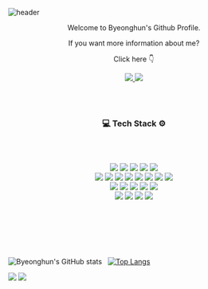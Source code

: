 ![header](https://capsule-render.vercel.app/api?type=slice&color=6495ED&height=230&section=header&text=Byeonghun's&nbsp;Github&fontSize=50&animation=fadeIn&fontAlignY=50)


<p align='center'> Welcome to Byeonghun's Github Profile. </p>
<p align='center'> If you want more information about me? </p>
<p align='center'> Click here 👇 </p>
<p align='center'>
  <a href="https://byeonghuns98.medium.com"><img src="https://img.shields.io/badge/Medium Blog-12100E?style=flat-square&logo=Medium&logoColor=white&link=https://byeonghuns98.medium.com"/>
  </a>
  <a href="mailto:byeonghuns98@gmail.com"><img src="https://img.shields.io/badge/Gmail-EA4335?style=flat-square&logo=Gmail&logoColor=white&link=byeonghuns98@gmail.com"/>
  </a>
</p>

<br>
<br>
<h3 align="center"> 💻 Tech Stack ⚙️</h3>
<br>
<br>
<p align="center">
  <img src="https://img.shields.io/badge/Python-3766AB?style=flat-square&logo=Python&logoColor=white"/></a>
  <img src="https://img.shields.io/badge/R-276DC3?style=flat-square&logo=R&logoColor=white"/></a>
  <img src="https://img.shields.io/badge/Java-007396?style=flat-square&logo=Java&logoColor=white"/></a>
  <img src="https://img.shields.io/badge/SAS-0690FA?style=flat-square&logo=SAS&logoColor=white"/></a>
  <img src="https://img.shields.io/badge/SQL-0690FA?style=flat-square&logo=SAS&logoColor=white"/></a>
  <br>
  <img src="https://img.shields.io/badge/Jupyter-F37626?style=flat-square&logo=Jupyter&logoColor=white"/></a>
  <img src="https://img.shields.io/badge/Anaconda-44A833?style=flat-square&logo=Anaconda&logoColor=white"/></a>
  <img src="https://img.shields.io/badge/RStudio-75AADB?style=flat-square&logo=RStudio&logoColor=white"/></a>
  <img src="https://img.shields.io/badge/Android Studio-3DDC84?style=flat-square&logo=Android&logoColor=white"/></a>
  <img src="https://img.shields.io/badge/Visual&nbsp;Studio-5C2D91?style=flat-square&logo=Visual&nbsp;Studio&logoColor=white"/></a>
  <img src="https://img.shields.io/badge/Spyder&nbsp;IDE-FF0000?style=flat-square&logo=Spyder&nbsp;IDE&logoColor=white"/></a>
  <img src="https://img.shields.io/badge/Atom-66595C?style=flat-square&logo=Atom&logoColor=white"/></a>
  <img src="https://img.shields.io/badge/Unity-000000?style=flat-square&logo=Unity&logoColor=white"/></a>
  <br>
  <img src="https://img.shields.io/badge/tensorflow-FF6F00?style=flat-square&logo=tensorflow&logoColor=white"/></a>
  <img src="https://img.shields.io/badge/Keras-D00000?style=flat-square&logo=Keras&logoColor=white"/></a>   
  <img src="https://img.shields.io/badge/OpenCV-5C3EE8?style=flat-square&logo=OpenCV&logoColor=white"/></a>
  <img src="https://img.shields.io/badge/NumPy-013243?style=flat-square&logo=NumPy&logoColor=white"/></a>
  <img src="https://img.shields.io/badge/Selenium-43B02A?style=flat-square&logo=Selenium&logoColor=white"/></a>
  <br>
  <img src="https://img.shields.io/badge/MySQL-4479A1?style=flat-square&logo=MySQL&logoColor=white"/></a>
  <img src="https://img.shields.io/badge/Apache Hadoop-D22128?style=flat-square&logo=Apache&logoColor=white"/></a></center>
  <img src="https://img.shields.io/badge/Tableau-E6E6E6?style=flat-square&logo=Tableau&logoColor=white"/></a>
  <img src="https://img.shields.io/badge/PHP-777BB4?style=flat-square&logo=PHP&logoColor=white"/></a>
</p>
<br>
<br>
<br>
<br>
<br>


![Byeonghun's GitHub stats](https://github-readme-stats.vercel.app/api/?username=qudgns5129&show_icons=true&title_color=fff&icon_color=79ff97&text_color=9f9f9f&bg_color=151515)&nbsp;&nbsp;&nbsp;[![Top Langs](https://github-readme-stats.vercel.app/api/top-langs/?username=qudgns5129&hide=TSQL,TeX,Shell&langs_count=10&layout=compact)](https://github.com/anuraghazra/github-readme-stats)

<img src="https://img.shields.io/github/followers/qudgns5129?style=social"> <a href="https://hits.seeyoufarm.com"/><img src="https://hits.seeyoufarm.com/api/count/incr/badge.svg?url=https%3A%2F%2Fgithub.com%2Fqudgns5129"/></a>
